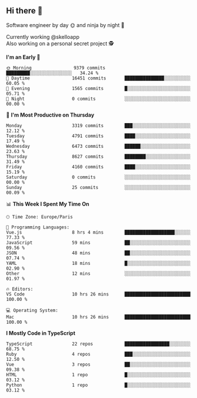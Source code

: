 ## Hi there 👋

Software engineer by day 🌞 and ninja by night 🌝

Currently working @skelloapp <br>
Also working on a personal secret project 🕵️

<!--START_SECTION:waka-->
**I'm an Early 🐤** 

```text
🌞 Morning                9379 commits        █████████░░░░░░░░░░░░░░░░   34.24 % 
🌆 Daytime                16451 commits       ███████████████░░░░░░░░░░   60.05 % 
🌃 Evening                1565 commits        █░░░░░░░░░░░░░░░░░░░░░░░░   05.71 % 
🌙 Night                  0 commits           ░░░░░░░░░░░░░░░░░░░░░░░░░   00.00 % 
```
📅 **I'm Most Productive on Thursday** 

```text
Monday                   3319 commits        ███░░░░░░░░░░░░░░░░░░░░░░   12.12 % 
Tuesday                  4791 commits        ████░░░░░░░░░░░░░░░░░░░░░   17.49 % 
Wednesday                6473 commits        ██████░░░░░░░░░░░░░░░░░░░   23.63 % 
Thursday                 8627 commits        ████████░░░░░░░░░░░░░░░░░   31.49 % 
Friday                   4160 commits        ████░░░░░░░░░░░░░░░░░░░░░   15.19 % 
Saturday                 0 commits           ░░░░░░░░░░░░░░░░░░░░░░░░░   00.00 % 
Sunday                   25 commits          ░░░░░░░░░░░░░░░░░░░░░░░░░   00.09 % 
```


📊 **This Week I Spent My Time On** 

```text
🕑︎ Time Zone: Europe/Paris

💬 Programming Languages: 
Vue.js                   8 hrs 4 mins        ███████████████████░░░░░░   77.33 % 
JavaScript               59 mins             ██░░░░░░░░░░░░░░░░░░░░░░░   09.56 % 
JSON                     48 mins             ██░░░░░░░░░░░░░░░░░░░░░░░   07.74 % 
YAML                     18 mins             █░░░░░░░░░░░░░░░░░░░░░░░░   02.90 % 
Other                    12 mins             ░░░░░░░░░░░░░░░░░░░░░░░░░   01.97 % 

🔥 Editors: 
VS Code                  10 hrs 26 mins      █████████████████████████   100.00 % 

💻 Operating System: 
Mac                      10 hrs 26 mins      █████████████████████████   100.00 % 
```

**I Mostly Code in TypeScript** 

```text
TypeScript               22 repos            █████████████████░░░░░░░░   68.75 % 
Ruby                     4 repos             ███░░░░░░░░░░░░░░░░░░░░░░   12.50 % 
Vue                      3 repos             ██░░░░░░░░░░░░░░░░░░░░░░░   09.38 % 
HTML                     1 repo              █░░░░░░░░░░░░░░░░░░░░░░░░   03.12 % 
Python                   1 repo              █░░░░░░░░░░░░░░░░░░░░░░░░   03.12 % 
```




<!--END_SECTION:waka-->

<!--
**antoinelncl/antoinelncl** is a ✨ _special_ ✨ repository because its `README.md` (this file) appears on your GitHub profile.

Here are some ideas to get you started:

- 🔭 I’m currently working on ...
- 🌱 I’m currently learning ...
- 👯 I’m looking to collaborate on ...
- 🤔 I’m looking for help with ...
- 💬 Ask me about ...
- 📫 How to reach me: ...
- 😄 Pronouns: ...
- ⚡ Fun fact: ...
-->
